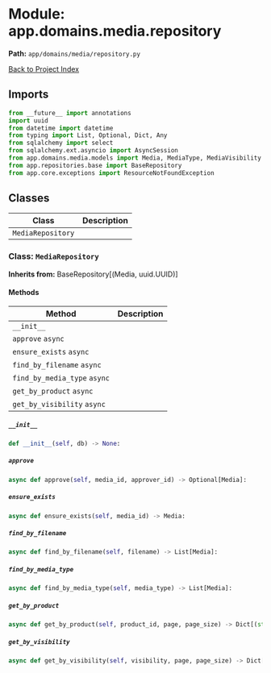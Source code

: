 # Module: app.domains.media.repository

**Path:** `app/domains/media/repository.py`

[Back to Project Index](../../../../index.md)

## Imports
```python
from __future__ import annotations
import uuid
from datetime import datetime
from typing import List, Optional, Dict, Any
from sqlalchemy import select
from sqlalchemy.ext.asyncio import AsyncSession
from app.domains.media.models import Media, MediaType, MediaVisibility
from app.repositories.base import BaseRepository
from app.core.exceptions import ResourceNotFoundException
```

## Classes

| Class | Description |
| --- | --- |
| `MediaRepository` |  |

### Class: `MediaRepository`
**Inherits from:** BaseRepository[(Media, uuid.UUID)]

#### Methods

| Method | Description |
| --- | --- |
| `__init__` |  |
| `approve` `async` |  |
| `ensure_exists` `async` |  |
| `find_by_filename` `async` |  |
| `find_by_media_type` `async` |  |
| `get_by_product` `async` |  |
| `get_by_visibility` `async` |  |

##### `__init__`
```python
def __init__(self, db) -> None:
```

##### `approve`
```python
async def approve(self, media_id, approver_id) -> Optional[Media]:
```

##### `ensure_exists`
```python
async def ensure_exists(self, media_id) -> Media:
```

##### `find_by_filename`
```python
async def find_by_filename(self, filename) -> List[Media]:
```

##### `find_by_media_type`
```python
async def find_by_media_type(self, media_type) -> List[Media]:
```

##### `get_by_product`
```python
async def get_by_product(self, product_id, page, page_size) -> Dict[(str, Any)]:
```

##### `get_by_visibility`
```python
async def get_by_visibility(self, visibility, page, page_size) -> Dict[(str, Any)]:
```
